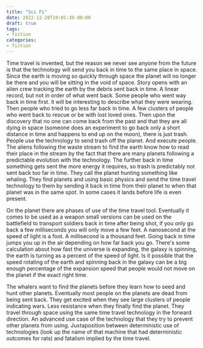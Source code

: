 ```yaml
---
title: "Sci Fi"
date: 2022-12-28T19:01:39-08:00
draft: true
tags:
- fiction
categories:
- fiction
---
```


Time travel is invented, but the reason we never see anyone from the future is that the technology will send you back in time to the same place in space. Since the earth is moving so quickly through space the planet will no longer be there and you will be sitting in the void of space. Story opens with an alien crew tracking the earth by the debris sent back in time. A linear record, but not in order of what went back. Some people who went way back in time first. it will be interesting to describe what they were wearing. Then people who tried to go less far back in time. A few clusters of people who went back to rescue or be with lost loved ones. Then upon the discovery that no one can come back from the past and that they are all dying in space (someone does an experiment to go back only a short distance in time and happens to end up on the moon), there is just trash. People use the technology to send trash off the planet. And execute people. The aliens following the waste stream to find the earth know how to read their place in the stream by the fact that there are many planets following a predictable evolution with the technology. The further back in time something gets sent the more energy it requires, so trash is predictably not sent back too far in time. They call the planet hunting something like whaling. They find planets and using basic physics and send the time travel technology to them by sending it back in time from their planet to when that planet was in the same spot. In some cases it lands before life is even present.

On the planet there are phases of use of the time travel tool. Eventually it comes to be used as a weapon small versions can be used on the battlefield to transport soldiers back in time after being shot, if you only go back a few milliseconds you will only move a few feet. A nanosecond at the speed of light is a foot. A millisecond is a thousand feet. Going back in time jumps you up in the air depending on how far back you go. There's some calculation about how fast the universe is expanding, the galaxy is spinning, the earth is turning as a percent of the speed of light. Is it possible that the speed rotating of the earth and spinning back in the galaxy can be a big enough percentage of the expansion speed that people would not move on the planet if the exact right time. 

The whalers want to find the planets before they learn how to seed and hunt other planets. Eventually most people on the planets are dead from being sent back. They get excited when they see large clusters of people indicating wars. Less resistance when they finally find the planet. They travel through space using the same time travel technology in the forward direction. An advanced use case of the technology that they try to prevent other planets from using. Juxtaposition between deterministic use of technologies (look up the name of that machine that had deterministic outcomes for rats) and fatalism implied by the time travel. 